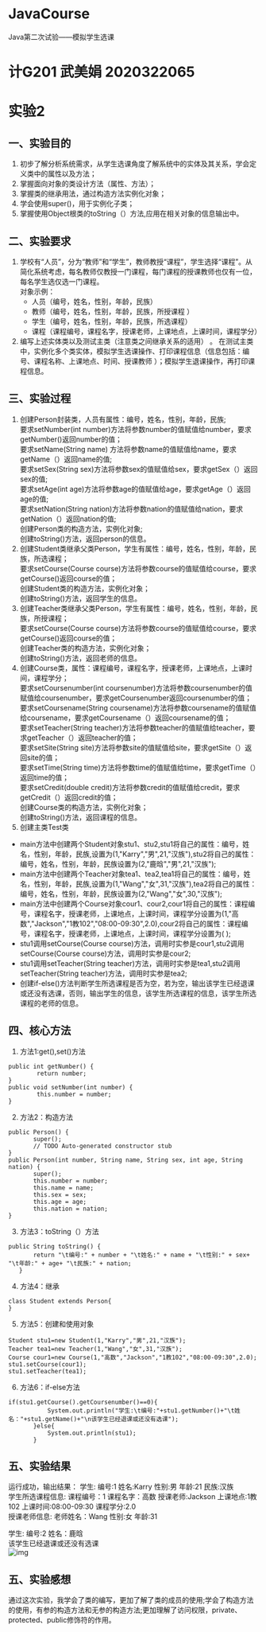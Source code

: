# JavaCourse
Java第二次试验——模拟学生选课
# 计G201 武美娟 2020322065

# 实验2

## 一、实验目的
1. 初步了解分析系统需求，从学生选课角度了解系统中的实体及其关系，学会定义类中的属性以及方法；
2. 掌握面向对象的类设计方法（属性、方法）；
3. 掌握类的继承用法，通过构造方法实例化对象；
4. 学会使用super()，用于实例化子类；
5. 掌握使用Object根类的toString（）方法,应用在相关对象的信息输出中。
## 二、实验要求
1. 学校有“人员”，分为“教师”和“学生”，教师教授“课程”，学生选择“课程”。从简化系统考虑，每名教师仅教授一门课程，每门课程的授课教师也仅有一位，每名学生选仅选一门课程。  
对象示例： 	 
   * 人员（编号，姓名，性别，年龄，民族） 
   * 教师（编号，姓名，性别，年龄，民族，所授课程 ） 
   * 学生（编号，姓名，性别，年龄，民族，所选课程） 
   * 课程（课程编号，课程名字，授课老师，上课地点，上课时间，课程学分）
2. 编写上述实体类以及测试主类（注意类之间继承关系的适用） 。 
   在测试主类中，实例化多个类实体，模拟学生选课操作、打印课程信息（信息包括：编号、课程名称、上课地点、时间、授课教师 ）；模拟学生退课操作，再打印课程信息。  
## 三、实验过程
1. 创建Person封装类，人员有属性：编号，姓名，性别，年龄，民族;   
   要求setNumber(int number)方法将参数number的值赋值给number，要求getNumber()返回number的值；  
   要求setName(String name) 方法将参数name的值赋值给name，要求getName（）返回name的值;     
   要求setSex(String sex)方法将参数sex的值赋值给sex，要求getSex（）返回sex的值;     
   要求setAge(int age)方法将参数age的值赋值给age，要求getAge（）返回age的值;    
   要求setNation(String nation)方法将参数nation的值赋值给nation，要求getNation（）返回nation的值;  
   创建Person类的构造方法，实例化对象;  
   创建toString()方法，返回person的信息。 
2. 创建Student类继承父类Person，学生有属性：编号，姓名，性别，年龄，民族，所选课程；   
   要求setCourse(Course course)方法将参数course的值赋值给course，要求getCourse()返回course的值；   
   创建Student类的构造方法，实例化对象；   
   创建toString()方法，返回学生的信息。 
3. 创建Teacher类继承父类Person，学生有属性：编号，姓名，性别，年龄，民族，所授课程；   
   要求setCourse(Course course)方法将参数course的值赋值给course，要求getCourse()返回course的值；   
   创建Teacher类的构造方法，实例化对象；  
   创建toString()方法，返回老师的信息。  
4. 创建Course类，属性：课程编号，课程名字，授课老师，上课地点，上课时间，课程学分；   
   要求setCoursenumber(int coursenumber)方法将参数coursenumber的值赋值给coursenumber，要求getCoursenumber返回coursenumber的值；   
   要求setCoursename(String coursename)方法将参数coursename的值赋值给coursename，要求getCoursename（）返回coursename的值；   
   要求setTeacher(String teacher)方法将参数teacher的值赋值给teacher，要求getTeacher（）返回teacher的值；   
   要求setSite(String site)方法将参数site的值赋值给site，要求getSite（）返回site的值；    
   要求setTime(String time)方法将参数time的值赋值给time，要求getTime（）返回time的值；   
   要求setCredit(double credit)方法将参数credit的值赋值给credit，要求getCredit（）返回credit的值；   
   创建Course类的构造方法，实例化对象；   
   创建toString()方法，返回课程的信息。 
 5. 创建主类Test类
  * main方法中创建两个Student对象stu1、stu2,stu1将自己的属性：编号，姓名，性别，年龄，民族,设置为(1,"Karry","男",21,"汉族"),stu2将自己的属性：编号，姓名，性别，年龄，民族设置为(2,"鹿晗","男",21,"汉族");
  * main方法中创建两个Teacher对象tea1、tea2,tea1将自己的属性：编号，姓名，性别，年龄，民族,设置为(1,"Wang","女",31,"汉族"),tea2将自己的属性：编号，姓名，性别，年龄，民族设置为(2,"Wang","女",30,"汉族");
  * main方法中创建两个Course对象cour1、cour2,cour1将自己的属性：课程编号，课程名字，授课老师，上课地点，上课时间，课程学分设置为(1,"高数","Jackson","1教102","08:00-09:30",2.0),cour2将自己的属性：课程编号，课程名字，授课老师，上课地点，上课时间，课程学分设置为( );
  * stu1调用setCourse(Course course)方法，调用时实参是cour1,stu2调用setCourse(Course course)方法，调用时实参是cour2;
  * stu1调用setTeacher(String teacher)方法，调用时实参是tea1,stu2调用setTeacher(String teacher)方法，调用时实参是tea2;
  * 创建if-else()方法判断学生所选课程是否为空，若为空，输出该学生已经退课或还没有选课，否则，输出学生的信息，该学生所选课程的信息，该学生所选课程的老师的信息。
## 四、核心方法
1. 方法1:get(),set()方法
```
public int getNumber() {
		return number;
}
public void setNumber(int number) {
		this.number = number;
}
 ```
 2. 方法2：构造方法
 ```
public Person() {
		super();
		// TODO Auto-generated constructor stub
}
public Person(int number, String name, String sex, int age, String nation) {
		super();
		this.number = number;
		this.name = name;
		this.sex = sex;
		this.age = age;
		this.nation = nation;
}
 ```
 3. 方法3：toString（）方法
 ```
 public String toString() {
		return "\t编号:" + number + "\t姓名:" + name + "\t性别:" + sex+ "\t年龄:" + age+ "\t民族:" + nation;
	}
 ```
 4. 方法4：继承
 ```
 class Student extends Person{
 }
 ```
 5. 方法5：创建和使用对象
 ```
 Student stu1=new Student(1,"Karry","男",21,"汉族");
 Teacher tea1=new Teacher(1,"Wang","女",31,"汉族");
 Course cour1=new Course(1,"高数","Jackson","1教102","08:00-09:30",2.0);
 stu1.setCourse(cour1);
 stu1.setTeacher(tea1);
 ```
  6. 方法6：if-else方法
 ```
 if(stu1.getCourse().getCoursenumber()==0){
			System.out.println("学生:\t编号:"+stu1.getNumber()+"\t姓名："+stu1.getName()+"\n该学生已经退课或还没有选课");
		}else{
			System.out.println(stu1);
		}
 ```
## 五、实验结果
  运行成功，输出结果：
  学生:	编号:1	姓名:Karry	性别:男	年龄:21	民族:汉族  
  学生所选课程信息:	课程编号：1	课程名字：高数	授课老师:Jackson	上课地点:1教102	上课时间:08:00-09:30	课程学分:2.0  
  授课老师信息:	老师姓名：Wang	性别:女	年龄:31  

  学生:	编号:2	姓名：鹿晗  
  该学生已经退课或还没有选课  
  ![img](https://mail.qq.com/cgi-bin/frame_html?sid=77DSkd-m4yuxFlsE&r=5d3429efc03eec54507fa5fb5728f0b9)
  
## 五、实验感想
  通过这次实验，我学会了类的编写，更加了解了类的成员的使用;学会了构造方法的使用，有参的构造方法和无参的构造方法;更加理解了访问权限，private、protected、public修饰符的作用。

